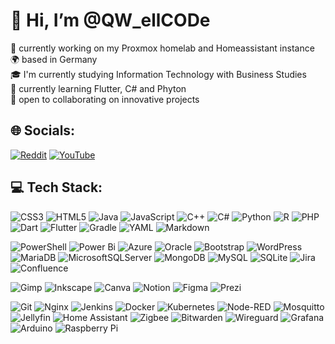 # 👋 Hi, I’m @QW_ellCODe

🔭 currently working on my Proxmox homelab and Homeassistant instance<br>
🌍 based in Germany<br>
🎓 I'm currently studying Information Technology with Business Studies<br>
🧠 currently learning Flutter, C# and Phyton<br>
🤝 open to collaborating on innovative projects<br>

## 🌐 Socials:
<!--[![Reddit](https://img.shields.io/badge/Reddit-%23FF4500.svg?logo=Reddit&logoColor=white)](https://reddit.com/user/QW-ellCODe) [![YouTube](https://img.shields.io/badge/YouTube-%23FF0000.svg?logo=YouTube&logoColor=white)](https://youtube.com/@QW_ellCODe)-->

[![Reddit](https://img.shields.io/badge/Reddit-%23FF4500.svg?style=for-the-badge&logo=Reddit&logoColor=white)](https://reddit.com/user/QW-ellCODe)
[![YouTube](https://img.shields.io/badge/YouTube-%23FF0000.svg?style=for-the-badge&logo=YouTube&logoColor=white)](https://youtube.com/@QW_ellCODe) 

## 💻 Tech Stack:
![CSS3](https://img.shields.io/badge/css3-%231572B6.svg?style=for-the-badge&logo=css3&logoColor=white) 
![HTML5](https://img.shields.io/badge/html5-%23E34F26.svg?style=for-the-badge&logo=html5&logoColor=white)
![Java](https://img.shields.io/badge/java-%23ED8B00.svg?style=for-the-badge&logo=openjdk&logoColor=white) 
![JavaScript](https://img.shields.io/badge/javascript-%23323330.svg?style=for-the-badge&logo=javascript&logoColor=%23F7DF1E) 
![C++](https://img.shields.io/badge/c++-%2300599C.svg?style=for-the-badge&logo=c%2B%2B&logoColor=white) 
![C#](https://img.shields.io/badge/c%23-%23239120.svg?style=for-the-badge&logo=csharp&logoColor=white) 
![Python](https://img.shields.io/badge/python-3670A0?style=for-the-badge&logo=python&logoColor=ffdd54) 
![R](https://img.shields.io/badge/r-%23276DC3.svg?style=for-the-badge&logo=r&logoColor=white) 
![PHP](https://img.shields.io/badge/php-%23777BB4.svg?style=for-the-badge&logo=php&logoColor=white) 
![Dart](https://img.shields.io/badge/dart-%230175C2.svg?style=for-the-badge&logo=dart&logoColor=white) 
![Flutter](https://img.shields.io/badge/Flutter-%2302569B.svg?style=for-the-badge&logo=Flutter&logoColor=white) 
![Gradle](https://img.shields.io/badge/Gradle-02303A.svg?style=for-the-badge&logo=Gradle&logoColor=white) 
![YAML](https://img.shields.io/badge/yaml-%23ffffff.svg?style=for-the-badge&logo=yaml&logoColor=151515)
![Markdown](https://img.shields.io/badge/markdown-%23000000.svg?style=for-the-badge&logo=markdown&logoColor=white) 

![PowerShell](https://img.shields.io/badge/PowerShell-%235391FE.svg?style=for-the-badge&logo=powershell&logoColor=white) 
![Power Bi](https://img.shields.io/badge/power_bi-F2C811?style=for-the-badge&logo=powerbi&logoColor=black)
![Azure](https://img.shields.io/badge/azure-%230072C6.svg?style=for-the-badge&logo=microsoftazure&logoColor=white) 
![Oracle](https://img.shields.io/badge/Oracle-F80000?style=for-the-badge&logo=oracle&logoColor=white) 
![Bootstrap](https://img.shields.io/badge/bootstrap-%238511FA.svg?style=for-the-badge&logo=bootstrap&logoColor=white) 
![WordPress](https://img.shields.io/badge/WordPress-%23117AC9.svg?style=for-the-badge&logo=WordPress&logoColor=white)
![MariaDB](https://img.shields.io/badge/MariaDB-003545?style=for-the-badge&logo=mariadb&logoColor=white) 
![MicrosoftSQLServer](https://img.shields.io/badge/Microsoft%20SQL%20Server-CC2927?style=for-the-badge&logo=microsoft%20sql%20server&logoColor=white) 
![MongoDB](https://img.shields.io/badge/MongoDB-%234ea94b.svg?style=for-the-badge&logo=mongodb&logoColor=white) 
![MySQL](https://img.shields.io/badge/mysql-4479A1.svg?style=for-the-badge&logo=mysql&logoColor=white) 
![SQLite](https://img.shields.io/badge/sqlite-%2307405e.svg?style=for-the-badge&logo=sqlite&logoColor=white) 
![Jira](https://img.shields.io/badge/jira-%230A0FFF.svg?style=for-the-badge&logo=jira&logoColor=white) 
![Confluence](https://img.shields.io/badge/confluence-%23172BF4.svg?style=for-the-badge&logo=confluence&logoColor=white) 

![Gimp](https://img.shields.io/badge/Gimp-657D8B?style=for-the-badge&logo=gimp&logoColor=FFFFFF) 
![Inkscape](https://img.shields.io/badge/Inkscape-e0e0e0?style=for-the-badge&logo=inkscape&logoColor=080A13) 
![Canva](https://img.shields.io/badge/Canva-%2300C4CC.svg?style=for-the-badge&logo=Canva&logoColor=white)
![Notion](https://img.shields.io/badge/Notion-%23000000.svg?style=for-the-badge&logo=notion&logoColor=white) 
![Figma](https://img.shields.io/badge/figma-%23F24E1E.svg?style=for-the-badge&logo=figma&logoColor=white) 
![Prezi](https://img.shields.io/badge/Prezi-%23000000.svg?style=for-the-badge&logo=Prezi&logoColor=white)  

![Git](https://img.shields.io/badge/git-%23F05033.svg?style=for-the-badge&logo=git&logoColor=white) 
![Nginx](https://img.shields.io/badge/nginx-%23009639.svg?style=for-the-badge&logo=nginx&logoColor=white) 
![Jenkins](https://img.shields.io/badge/jenkins-%232C5263.svg?style=for-the-badge&logo=jenkins&logoColor=white) 
![Docker](https://img.shields.io/badge/docker-%230db7ed.svg?style=for-the-badge&logo=docker&logoColor=white) 
![Kubernetes](https://img.shields.io/badge/kubernetes-%23326ce5.svg?style=for-the-badge&logo=kubernetes&logoColor=white) 
![Node-RED](https://img.shields.io/badge/Node--RED-%238F0000.svg?style=for-the-badge&logo=node-red&logoColor=white) 
![Mosquitto](https://img.shields.io/badge/mosquitto-%233C5280.svg?style=for-the-badge&logo=eclipsemosquitto&logoColor=white) 
![Jellyfin](https://img.shields.io/badge/jellyfin-%23000B25.svg?style=for-the-badge&logo=Jellyfin&logoColor=00A4DC) 
![Home Assistant](https://img.shields.io/badge/home%20assistant-%2341BDF5.svg?style=for-the-badge&logo=home-assistant&logoColor=white) 
![Zigbee](https://img.shields.io/badge/zigbee-%23EB0443.svg?style=for-the-badge&logo=zigbee&logoColor=white)
![Bitwarden](https://img.shields.io/badge/bitwarden-%23175DDC.svg?style=for-the-badge&logo=bitwarden&logoColor=white) 
![Wireguard](https://img.shields.io/badge/wireguard-%2388171A.svg?style=for-the-badge&logo=wireguard&logoColor=white) 
![Grafana](https://img.shields.io/badge/grafana-%23F46800.svg?style=for-the-badge&logo=grafana&logoColor=white) 
![Arduino](https://img.shields.io/badge/-Arduino-00979D?style=for-the-badge&logo=Arduino&logoColor=white) 
![Raspberry Pi](https://img.shields.io/badge/-Raspberry_Pi-C51A4A?style=for-the-badge&logo=Raspberry-Pi) 




<!----------------------------
# 📊 GitHub Stats:
![](https://github-readme-stats.vercel.app/api?username=QWellCOD&theme=dark&hide_border=false&include_all_commits=false&count_private=false)<br/>
![](https://github-readme-streak-stats.herokuapp.com/?user=QWellCOD&theme=dark&hide_border=false)<br/>
![](https://github-readme-stats.vercel.app/api/top-langs/?username=QWellCOD&theme=dark&hide_border=false&include_all_commits=false&count_private=false&layout=compact)

### 🔝 Top Contributed Repo
![](https://github-contributor-stats.vercel.app/api?username=QWellCOD&limit=5&theme=dark&combine_all_yearly_contributions=true)

---
[![](https://visitcount.itsvg.in/api?id=QWellCOD&icon=0&color=6)](https://visitcount.itsvg.in)



<!----------------------------
<h2> Informations <br> </h2>
🌍 I'm based in Germany<br>  
🎓 currently studying informatics <br>
🧠 I'm learning e.g. PHP, SQL and JS right now<br>
🤝 I'm open to collaborating on innovative projects<br>
<br>
<h2>Skills</h2>

<a href="https://de.wikipedia.org/wiki/HTML5"><img alt="HTML-Logo" src="https://upload.wikimedia.org/wikipedia/commons/thumb/6/61/HTML5_logo_and_wordmark.svg/1024px-HTML5_logo_and_wordmark.svg.png" width="50" 
     height="50"><a>
<a href="https://de.wikipedia.org/wiki/Cascading_Style_Sheets"><img alt="CSS-Logo" src="https://upload.wikimedia.org/wikipedia/commons/thumb/d/d5/CSS3_logo_and_wordmark.svg/800px-CSS3_logo_and_wordmark.svg.png" width="40" 
     height="50"><a>
<a href="https://www.java.com/"><img alt="Java-Logo" src="https://cdn1.iconfinder.com/data/icons/system-shade-circles/512/java-512.png" width="50" height="50" ><a>
<a href="https://www.oracle.com/de/database/technologies/appdev/sql.html"><img alt="Oracle-DB-Logo" src="https://images-na.ssl-images-amazon.com/images/I/41QodfboFdL.png" width="60" height="60" ><a>
<a href="https://www.figma.com/"><img alt="Figma-Logo" src="https://cdn-icons-png.flaticon.com/512/5968/5968701.png" width="50" height="50" ><a>

<br>
<h2>Tools</h2>

<a href="#" ><img alt="vsCode-Logo" src="https://static-00.iconduck.com/assets.00/file-type-vscode-icon-512x508-376y62ux.png" width="50" height="50" ><a>
<a href="#" ><img alt="DataGrip-Logo" src="https://iconape.com/wp-content/png_logo_vector/datagrip-icon.png" width="50" height="50" ><a>
<a href="#" ><img alt="MySQL-Logo" src="http://pngimg.com/uploads/mysql/mysql_PNG23.png" width="50" height="50" ><a>


<!--
     <h2>Socials<br></h2>
<a href="https://www.linkedin.com/in/lukas-buck-664384237/"><img alt="LinkedIn" src="Linkedin-logo-on-transparent-Background-PNG--removebg-preview_1.png" width="50" 
     height="50" ><a>
<a href="https://twitter.com/Lukas_Buck1"><img alt="Twitter" src="https://www.freepnglogos.com/uploads/twitter-logo-png/twitter-logo-vector-png-clipart-1.png" width="50" 
     height="50" ><a>
Bild

-->

